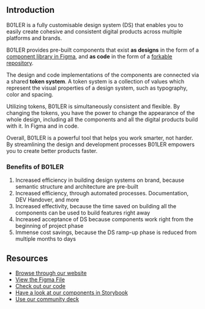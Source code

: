## Introduction

B01LER is a fully customisable design system (DS) that enables you to easily create cohesive and consistent digital products across multiple platforms and brands.

B01LER provides pre-built components that exist **as designs** in the form of a [component library in Figma](https://www.figma.com/community/file/1354113903886620358), and **as code** in the form of a [forkable repository](https://github.com/deven-org/boiler).

The design and code implementations of the components are connected via a shared **token system**. A token system is a collection of values which represent the visual properties of a design system, such as typography, color and spacing.

Utilizing tokens, B01LER is simultaneously consistent and flexible. By changing the tokens, you have the power to change the appearance of the whole design, including all the components and all the digital products build with it. In Figma and in code.

Overall, B01LER is a powerful tool that helps you work smarter, not harder. By streamlining the design and development processes B01LER empowers you to create better products faster.

### Benefits of B01LER
1. Increased efficiency in building design systems on brand, because semantic structure and architecture are pre-built
2. Increased efficiency, through automated processes. Documentation, DEV Handover, and more
3. Increased effectivity, because the time saved on building all the components can be used to build features right away
4. Increased acceptance of DS because components work right from the beginning of project phase
5. Immense cost savings, because the DS ramp-up phase is reduced from multiple months to days

## Resources
- [Browse through our website](https://boilerds.com/)
- [View the Figma File](https://www.figma.com/community/file/1354113903886620358)
- [Check out our code](https://github.com/deven-org/boiler)
- [Have a look at our components in Storybook](https://b01ler.onrender.com/)
- [Use our community deck](/assets/tools/boiler/20240226_B01LER_CommunityDeck.pdf)